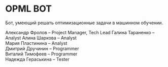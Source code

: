 # OPML BOT

Бот, умеющий решать оптимизационные задачи в машинном обучении.

Александр Фролов – Project Manager, Tech Lead 
Галина Тараненко – Analyst
Алина Шаркова – Analyst   
Мария Пластинина – Analyst    
Дмитрий Дручинин – Programmer    
Виталий Тимофеев – Programmer   
Надежда Гераськина – Tester   

